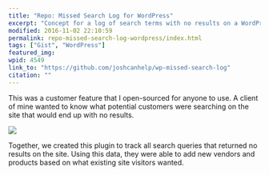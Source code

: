 ```yaml
---
title: "Repo: Missed Search Log for WordPress"
excerpt: "Concept for a log of search terms with no results on a WordPress site."
modified: 2016-11-02 22:10:59
permalink: repo-missed-search-log-wordpress/index.html
tags: ["Gist", "WordPress"]
featured_img:
wpid: 4549
link_to: "https://github.com/joshcanhelp/wp-missed-search-log"
citation: ""
---
```



This was a customer feature that I open-sourced for anyone to use. A client of mine wanted to know what potential customers were searching on the site that would end up with no results.

![](/_images/2016/10/missed-search-log.png)

Together, we created this plugin to track all search queries that returned no results on the site. Using this data, they were able to add new vendors and products based on what existing site visitors wanted.
